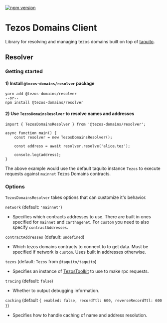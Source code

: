 [![npm version](https://badge.fury.io/js/%40tezos-domains%2Fcore.svg)](https://www.npmjs.com/package/@tezos-domains/core)

# Tezos Domains Client

Library for resolving and managing tezos domains built on top of [taquito](https://tezostaquito.io/).

## Resolver

### Getting started

#### 1) Install `@tezos-domains/resolver` package
```
yarn add @tezos-domains/resolver
--or--
npm install @tezos-domains/resolver
```

#### 2) Use `TezosDomainsResolver` to resolve names and addresses

```
import { TezosDomainsResolver } from '@tezos-domains/resolver';

async function main() {
    const resolver = new TezosDomainsResolver();

    const address = await resolver.resolve('alice.tez');

    console.log(address);
}

```

The above example would use the default taquito instance `Tezos` to execute requests against `mainnet` Tezos Domains contracts.

### Options
`TezosDomainsResolver` takes options that can customize it's behavior.

`network` (default: `'mainnet'`)

 - Specifies which contracts addresses to use. There are built in ones specified for `mainnet` and `carthagenet`. For `custom` you need to also specify `contractAddresses`. 

`contractAddresses` (default: `undefined`)

 - Which tezos domains contracts to connect to to get data. Must be specified if network is `custom`. Uses built in addresses otherwise.

`tezos` (default: `Tezos` from `@taquito/taquito`)

 - Specifies an instance of [TezosToolkit](https://tezostaquito.io/typedoc/classes/_taquito_taquito.tezostoolkit.html) to use to make rpc requests.

`tracing` (default: `false`)

 - Whether to output debugging information.

`caching` (default `{ enabled: false, recordTtl: 600, reverseRecordTtl: 600 }`)

 - Specifies how to handle caching of name and address resolution.
